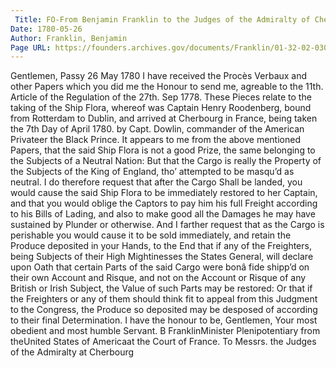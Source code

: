 ```yaml
---
 Title: FO-From Benjamin Franklin to the Judges of the Admiralty of Cherbourg, 26 May 1780
Date: 1780-05-26
Author: Franklin, Benjamin
Page URL: https://founders.archives.gov/documents/Franklin/01-32-02-0302
---
```


Gentlemen,
Passy 26 May 1780
I have received the Procès Verbaux and other Papers which you did me the Honour to send me, agreable to the 11th. Article of the Regulation of the 27th. Sep 1778. These Pieces relate to the taking of the Ship Flora, whereof was Captain Henry Roodenberg, bound from Rotterdam to Dublin, and arrived at Cherbourg in France, being taken the 7th Day of April 1780. by Capt. Dowlin, commander of the American Privateer the Black Prince.
It appears to me from the above mentioned Papers, that the said Ship Flora is not a good Prize, the same belonging to the Subjects of a Neutral Nation: But that the Cargo is really the Property of the Subjects of the King of England, tho’ attempted to be masqu’d as neutral.
I do therefore request that after the Cargo Shall be landed, you would cause the said Ship Flora to be immediately restored to her Captain, and that you would oblige the Captors to pay him his full Freight according to his Bills of Lading, and also to make good all the Damages he may have sustained by Plunder or otherwise. And I farther request that as the Cargo is perishable you would cause it to be sold immediately, and retain the Produce deposited in your Hands, to the End that if any of the Freighters, being Subjects of their High Mightinesses the States General, will declare upon Oath that certain Parts of the said Cargo were bonâ fide shipp’d on their own Account and Risque, and not on the Account or Risque of any British or Irish Subject, the Value of such Parts may be restored: Or that if the Freighters or any of them should think fit to appeal from this Judgment to the Congress, the Produce so deposited may be desposed of according to their final Determination.
I have the honour to be, Gentlemen, Your most obedient and most humble Servant.
B FranklinMinister Plenipotentiary from theUnited States of Americaat the Court of France.
To Messrs. the Judges of the Admiralty at Cherbourg

